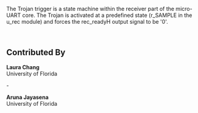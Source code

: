 The Trojan trigger is a state machine within the receiver part of the micro-UART core. The Trojan is activated at a predefined state (r_SAMPLE in the u_rec module) and forces the rec_readyH output signal to be '0'.

<br />

## Contributed By

**Laura Chang**<br />
University of Florida

\-

**Aruna Jayasena**<br />
University of Florida
